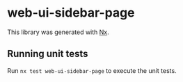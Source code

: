 # web-ui-sidebar-page

This library was generated with [Nx](https://nx.dev).

## Running unit tests

Run `nx test web-ui-sidebar-page` to execute the unit tests.
